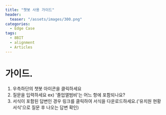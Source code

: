 ```yaml
---
title: "챗봇 사용 가이드"
header:
  teaser: "/assets/images/300.png"
categories:
  - Edge Case
tags:
  - 8BIT
  - alignment
  - Articles
---
```


# 가이드.

1. 우측하단의 챗봇 아이콘을 클릭하세요
2. 질문을 입력하세요 ex) '졸업앨범비'는 어느 항에 포함되나요?
3. 서식이 포함된 답변인 경우 링크를 클릭하여 서식을 다운로드하세요.('유치원 현황 서식'으로 질문 후 나오는 답변 확인)


